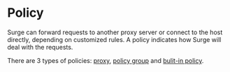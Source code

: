 # Policy

Surge can forward requests to another proxy server or connect to the host directly, depending on customized rules. A policy indicates how Surge will deal with the requests.

There are 3 types of policies: [proxy](/policy/proxy.md), [policy group](/policy/group.md) and [bulit-in policy](/policy/built-in.md).
